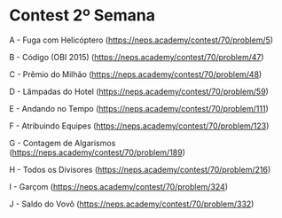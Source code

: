 # Contest 2º Semana
A - Fuga com Helicóptero (https://neps.academy/contest/70/problem/5)

B - Código (OBI 2015) (https://neps.academy/contest/70/problem/47)

C - Prêmio do Milhão (https://neps.academy/contest/70/problem/48)

D - Lâmpadas do Hotel (https://neps.academy/contest/70/problem/59)

E - Andando no Tempo (https://neps.academy/contest/70/problem/111)

F - Atribuindo Equipes (https://neps.academy/contest/70/problem/123)

G - Contagem de Algarismos (https://neps.academy/contest/70/problem/189)

H - Todos os Divisores (https://neps.academy/contest/70/problem/216)

I - Garçom (https://neps.academy/contest/70/problem/324)

J - Saldo do Vovô (https://neps.academy/contest/70/problem/332)
